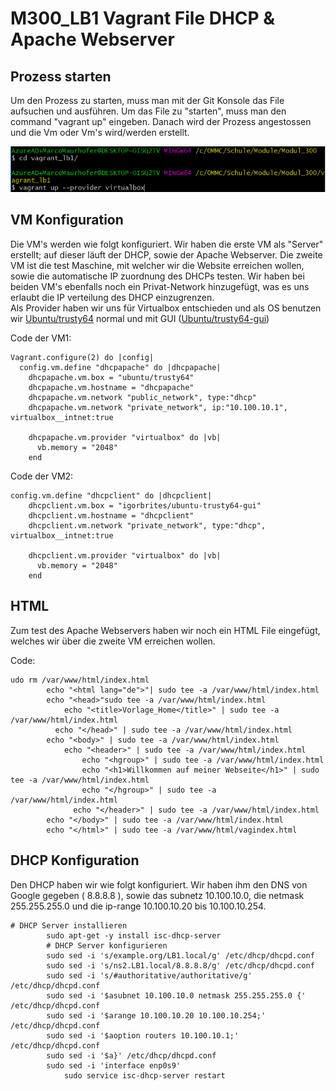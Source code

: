 # M300_LB1 Vagrant File DHCP & Apache Webserver

## Prozess starten

Um den Prozess zu starten, muss man mit der Git Konsole das File aufsuchen und ausführen. Um das File zu "starten", muss man den command "vagrant up" eingeben.
Danach wird der Prozess angestossen und die Vm oder Vm's wird/werden erstellt.

![](https://github.com/Verdorion/M300_LB1/blob/master/vagrantup.PNG)

## VM Konfiguration

Die VM's werden wie folgt konfiguriert. Wir haben die erste VM als "Server" erstellt; auf dieser läuft der DHCP, sowie der Apache Webserver. Die zweite VM ist die test Maschine, mit welcher wir die Website erreichen wollen, sowie die automatische IP zuordnung des DHCPs testen. Wir haben bei beiden VM's ebenfalls noch ein Privat-Network hinzugefügt, was es uns erlaubt die IP verteilung des DHCP einzugrenzen.  
Als Provider haben wir uns für Virtualbox entschieden und als OS benutzen wir <a href="https://app.vagrantup.com/ubuntu/boxes/trusty64">Ubuntu/trusty64</a> normal und mit GUI (<a href="https://app.vagrantup.com/igorbrites/boxes/ubuntu-trusty64-gui">Ubuntu/trusty64-gui</a>)

Code der VM1:
```
Vagrant.configure(2) do |config|  
  config.vm.define "dhcpapache" do |dhcpapache|
    dhcpapache.vm.box = "ubuntu/trusty64"
    dhcpapache.vm.hostname = "dhcpapache"
    dhcpapache.vm.network "public_network", type:"dhcp"
    dhcpapache.vm.network "private_network", ip:"10.100.10.1", virtualbox__intnet:true
    
    dhcpapache.vm.provider "virtualbox" do |vb|
	  vb.memory = "2048" 
    end
```
Code der VM2:
```
config.vm.define "dhcpclient" do |dhcpclient|
    dhcpclient.vm.box = "igorbrites/ubuntu-trusty64-gui"
    dhcpclient.vm.hostname = "dhcpclient"
    dhcpclient.vm.network "private_network", type:"dhcp", virtualbox__intnet:true

    dhcpclient.vm.provider "virtualbox" do |vb|
	  vb.memory = "2048" 
    end
```

## HTML

Zum test des Apache Webservers haben wir noch ein HTML File eingefügt, welches wir über die zweite VM erreichen wollen.

Code:
```
udo rm /var/www/html/index.html
        echo "<html lang="de">"| sudo tee -a /var/www/html/index.html
        echo "<head>"sudo tee -a /var/www/html/index.html
		    echo "<title>Vorlage_Home</title>" | sudo tee -a /var/www/html/index.html
	      echo "</head>" | sudo tee -a /var/www/html/index.html
        echo "<body>" | sudo tee -a /var/www/html/index.html
		    echo "<header>" | sudo tee -a /var/www/html/index.html
				echo "<hgroup>" | sudo tee -a /var/www/html/index.html
				echo "<h1>Willkommen auf meiner Webseite</h1>" | sudo tee -a /var/www/html/index.html
				echo "</hgroup>" | sudo tee -a /var/www/html/index.html
			  echo "</header>" | sudo tee -a /var/www/html/index.html
        echo "</body>" | sudo tee -a /var/www/html/index.html    
        echo "</html>" | sudo tee -a /var/www/html/vagindex.html
```

## DHCP Konfiguration

Den DHCP haben wir wie folgt konfiguriert. Wir haben ihm den DNS von Google gegeben ( 8.8.8.8 ), sowie das subnetz 10.100.10.0, die netmask 255.255.255.0 und die ip-range 10.100.10.20 bis 10.100.10.254.

```
# DHCP Server installieren
        sudo apt-get -y install isc-dhcp-server
        # DHCP Server konfigurieren
        sudo sed -i 's/example.org/LB1.local/g' /etc/dhcp/dhcpd.conf
        sudo sed -i 's/ns2.LB1.local/8.8.8.8/g' /etc/dhcp/dhcpd.conf
        sudo sed -i 's/#authoritative/authoritative/g' /etc/dhcp/dhcpd.conf
        sudo sed -i '$asubnet 10.100.10.0 netmask 255.255.255.0 {' /etc/dhcp/dhcpd.conf
        sudo sed -i '$arange 10.100.10.20 10.100.10.254;' /etc/dhcp/dhcpd.conf
        sudo sed -i '$aoption routers 10.100.10.1;' /etc/dhcp/dhcpd.conf
        sudo sed -i '$a}' /etc/dhcp/dhcpd.conf
        sudo sed -i 'interface enp0s9'
		    sudo service isc-dhcp-server restart
```
